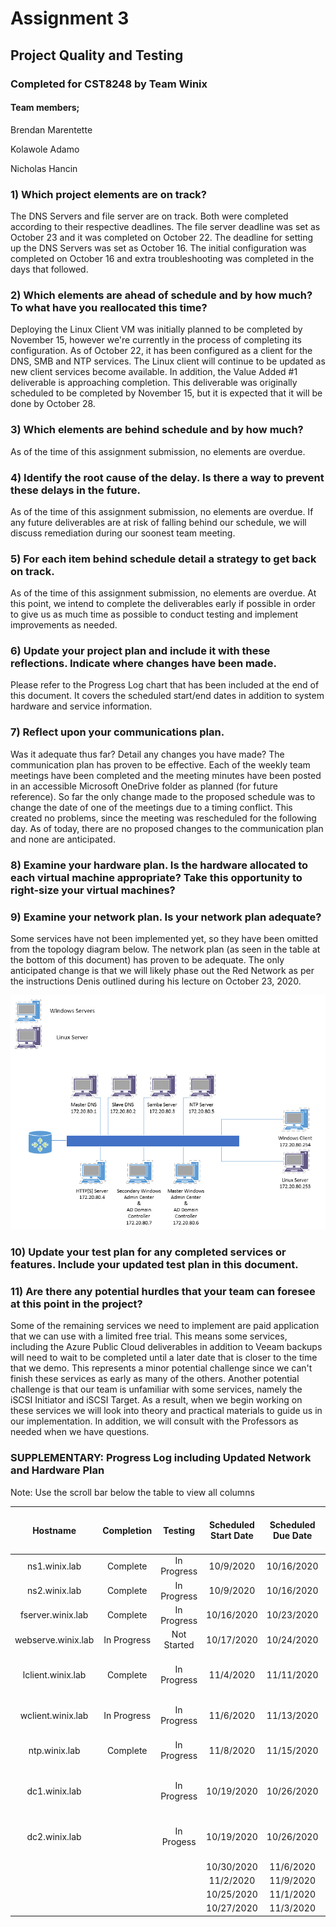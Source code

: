 # Assignment 3
## Project Quality and Testing
### Completed for CST8248 by Team Winix

#### Team members;
Brendan Marentette

Kolawole Adamo

Nicholas Hancin


### 1) Which project elements are on track?

The DNS Servers and file server are on track. Both were completed according to their respective deadlines. The file server
deadline was set as October 23 and it was completed on October 22. The deadline for setting up the DNS Servers was set as
October 16. The initial configuration was completed on October 16 and extra troubleshooting was completed in the days 
that followed.


### 2) Which elements are ahead of schedule and by how much? To what have you reallocated this time?

Deploying the Linux Client VM was initially planned to be completed by November 15, however we're currently in the process
of completing its configuration. As of October 22, it has been configured as a client for the DNS, SMB and NTP services.
The Linux client will continue to be updated as new client services become available.
In addition, the Value Added #1 deliverable is approaching completion. This deliverable was originally scheduled to be completed
by November 15, but it is expected that it will be done by October 28.


### 3) Which elements are behind schedule and by how much?

As of the time of this assignment submission, no elements are overdue.


### 4) Identify the root cause of the delay. Is there a way to prevent these delays in the future.

As of the time of this assignment submission, no elements are overdue. If any future deliverables are at risk of falling behind
our schedule, we will discuss remediation during our soonest team meeting.


### 5) For each item behind schedule detail a strategy to get back on track.

As of the time of this assignment submission, no elements are overdue. At this point, we intend to complete the deliverables early if 
possible in order to give us as much time as possible to conduct testing and implement improvements as needed.


### 6) Update your project plan and include it with these reflections. Indicate where changes have been made.

Please refer to the Progress Log chart that has been included at the end of this document. It covers the scheduled start/end dates
in addition to system hardware and service information. 


### 7) Reflect upon your communications plan. 

Was it adequate thus far? Detail any changes you have made?
The communication plan has proven to be effective. Each of the weekly team meetings have been completed and the meeting minutes have
been posted in an accessible Microsoft OneDrive folder as planned (for future reference). So far the only change made to the proposed
schedule was to change the date of one of the meetings due to a timing conflict. This created no problems, since the meeting was 
rescheduled for the following day. As of today, there are no proposed changes to the communication plan and none are anticipated.


### 8) Examine your hardware plan. Is the hardware allocated to each virtual machine appropriate? Take this opportunity to right-size your virtual machines?




### 9) Examine your network plan. Is your network plan adequate?

Some services have not been implemented yet, so they have been omitted from the topology diagram below. The network plan (as seen in the table at the bottom
of this document) has proven to be adequate. The only anticipated change is that we will likely phase out the Red Network as per the instructions Denis
outlined during his lecture on October 23, 2020.

![Topology](https://github.com/hanc0035/Winix/blob/master/Winix%20Topology.png)


### 10) Update your test plan for any completed services or features. Include your updated test plan in this document.




### 11) Are there any potential hurdles that your team can foresee at this point in the project?

Some of the remaining services we need to implement are paid application that we can use with a limited free trial. This means some services, including the Azure
Public Cloud deliverables in addition to Veeam backups will need to wait to be completed until a later date that is closer to the time that we demo. This represents
a minor potential challenge since we can't finish these services as early as many of the others.
Another potential challenge is that our team is unfamiliar with some services, namely the iSCSI Initiator and iSCSI Target. As a result, when we begin working on these 
services we will look into theory and practical materials to guide us in our implementation. In addition, we will consult with the Professors as needed when we have
questions.

### SUPPLEMENTARY: Progress Log including Updated Network and Hardware Plan

Note: Use the scroll bar below the table to view all columns

|      Hostname      |  Completion |   Testing   | Scheduled Start Date | Scheduled Due Date | Responsible Team Member/s |   Operating System  |                           Service                           | CPU Sockets | CPU Cores per Socket | Total Cores | RAM (GB) | Red Network IP | Blue Network IP |                 Notes                |
|:------------------:|:-----------:|:-----------:|:--------------------:|:------------------:|:-------------------------:|:-------------------:|:-----------------------------------------------------------:|:-----------:|:--------------------:|:-----------:|:--------:|:--------------:|:---------------:|:------------------------------------:|
| ns1.winix.lab      |   Complete  | In Progress |       10/9/2020      |     10/16/2020     | Brendan                   | CentOS 7            | Master DNS                                                  |      2      |           2          |      4      |     4    |   172.30.80.1  |   172.20.80.1   |                                      |
| ns2.winix.lab      |   Complete  | In Progress |       10/9/2020      |     10/16/2020     | Brendan                   | CentOS 7            | Slave DNS                                                   |      1      |           2          |      2      |     3    |   172.30.80.2  |   172.20.80.2   |                                      |
| fserver.winix.lab  |   Complete  | In Progress |      10/16/2020      |     10/23/2020     | Brendan                   | CentOS 7            | Samba Server                                                |      1      |           2          |      2      |     3    |   172.30.80.3  |   172.20.80.3   |                                      |
| webserve.winix.lab | In Progress | Not Started |      10/17/2020      |     10/24/2020     | Brendan                   |                     | HTTP/HTTPS Server                                           |             |                      |      0      |          |   172.30.80.4  |   172.20.80.4   |                                      |
| lclient.winix.lab  |   Complete  | In Progress |       11/4/2020      |     11/11/2020     | Brendan                   | CentOS 7            | Linux Client                                                |      2      |           2          |      4      |     4    |  172.30.80.253 |  172.20.80.253  | Currently connected to DNS, SMB, NTP |
| wclient.winix.lab  | In Progress | In Progress |       11/6/2020      |     11/13/2020     |                           | Windows Server 2016 | Windows Client                                              |      2      |           2          |      4      |     6    |  172.30.80.254 |  172.20.80.254  |                                      |
| ntp.winix.lab      |   Complete  | In Progress |       11/8/2020      |     11/15/2020     | Brendan                   | CentOS 7            | NTP Server (Value Added #1)                                 |      1      |           2          |      2      |     2    |   172.30.80.5  |   172.20.80.5   | Currently serving lclient            |
| dc1.winix.lab      |             | In Progress |      10/19/2020      |     10/26/2020     |                           |                     | Master Windows Admin Center (WAC) & AD Domain Controller    |     |                      |      0      |          |   172.30.80.6  |   172.20.80.6   |                                      |
| dc2.winix.lab      |             | In Progess  |      10/19/2020      |     10/26/2020     |                           |                     | Secondary Windows Admin Center (WAC) & AD Domain Controller |             |                      |      0      |          |   172.30.80.7  |   172.20.80.7   |                                      |
|                    |             |             |      10/30/2020      |      11/6/2020     |                           |                     | iSCSI Target                                                |             |                      |      0      |          |                |                 |                                      |
|                    |             |             |       11/2/2020      |      11/9/2020     |                           |                     | iSCSI Initiator                                             |             |                      |      0      |          |                |                 |                                      |
|                    |             |             |      10/25/2020      |      11/1/2020     |                           |                     | Veeam Backup                                                |             |                      |      0      |          |                |                 |                                      |
|                    |             |             |      10/27/2020      |      11/3/2020     |                           |                     | Spiceworks/Inventory                                        |             |                      |      0      |          |                |                 |                                      |


